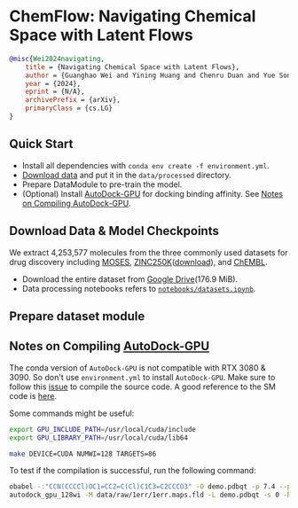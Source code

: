 # ChemFlow: Navigating Chemical Space with Latent Flows

```bibtex
@misc{Wei2024navigating,
    title = {Navigating Chemical Space with Latent Flows},
    author = {Guanghao Wei and Yining Huang and Chenru Duan and Yue Song and Yuanqi Du},
    year = {2024},
    eprint = {N/A},
    archivePrefix = {arXiv},
    primaryClass = {cs.LG}
}
```

## Quick Start

* Install all dependencies with `conda env create -f environment.yml`.
* [Download data](#download-data) and put it in the `data/processed` directory.
* Prepare DataModule to pre-train the model.
* (Optional) Install [AutoDock-GPU](https://github.com/ccsb-scripps/AutoDock-GPU) for docking binding affinity. See [Notes on Compiling AutoDock-GPU](#notes-on-compiling-autodock-gpu).


## Download Data & Model Checkpoints

We extract 4,253,577 molecules from the three commonly used datasets for drug discovery
including [MOSES](https://github.com/molecularsets/moses), [ZINC250K](https://zinc.docking.org/)([download](https://www.kaggle.com/datasets/basu369victor/zinc250k/data)),
and [ChEMBL](https://www.ebi.ac.uk/chembl/).
* Download the entire dataset from [Google Drive](https://drive.google.com/file/d/1V0wT2epsG9gF-WtD4XpIc1qBbrg1NUET/view?usp=sharing)(176.9 MiB).
* Data processing notebooks refers to [`notebooks/datasets.ipynb`](notebooks/datasets.ipynb).

## Prepare dataset module

## Notes on Compiling [AutoDock-GPU](https://github.com/ccsb-scripps/AutoDock-GPU)

The conda version of `AutoDock-GPU` is not compatible with RTX 3080 & 3090.
So don't use `environment.yml` to install `AutoDock-GPU`.
Make sure to follow
this [issue](https://github.com/ccsb-scripps/AutoDock-GPU/issues/172#issuecomment-1010263229)
to compile the source code.
A good reference to the SM code
is [here](https://arnon.dk/matching-sm-architectures-arch-and-gencode-for-various-nvidia-cards/).

Some commands might be useful:

```bash
export GPU_INCLUDE_PATH=/usr/local/cuda/include
export GPU_LIBRARY_PATH=/usr/local/cuda/lib64

make DEVICE=CUDA NUMWI=128 TARGETS=86
```

To test if the compilation is successful, run the following command:

```bash
obabel -:"CCN(CCCCl)OC1=CC2=C(Cl)C1C3=C2CCCO3" -O demo.pdbqt -p 7.4 --partialcharge gasteiger --gen3d
autodock_gpu_128wi -M data/raw/1err/1err.maps.fld -L demo.pdbqt -s 0 -N demo
```
